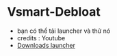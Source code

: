 # Vsmart-Debloat
- bạn có thể tải launcher và thử nó
- credits : Youtube
- [Downloads launcher](https://www.mediafire.com/file/vinie90wxn8fnh8/dark.apk/file)
